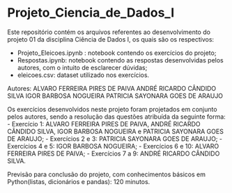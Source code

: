 # Projeto_Ciencia_de_Dados_I
Este repositório contém os arquivos referentes ao desenvolvimento do projeto 01 da disciplina Ciência de Dados I, os quais são os respectivos:
   - Projeto_Eleicoes.ipynb : notebook contendo os exercícios do projeto;
   - Respostas.ipynb: notebook contendo as respostas desenvolvidas pelos autores, com o intuito de esclarecer dúvidas;
   - eleicoes.csv: dataset utilizado nos exercícios.

Autores:
	 ALVARO FERREIRA PIRES DE PAIVA
	 ANDRÉ RICARDO CÂNDIDO SILVA
	 IGOR BARBOSA NOGUEIRA
	 PATRICIA SAYONARA GOES DE ARAUJO

Os exercícios desenvolvidos neste projeto foram projetados em conjunto pelos autores, sendo a resolução das questões atribuída da seguinte forma:
	- Exercício 1: ALVARO FERREIRA PIRES DE PAIVA, ANDRÉ RICARDO CÂNDIDO SILVA, IGOR BARBOSA NOGUEIRA e PATRICIA SAYONARA GOES DE ARAUJO;
	- Exercícios 2 e 3:  PATRICIA SAYONARA GOES DE ARAUJO;
	- Exercícios 4 e 5:  IGOR BARBOSA NOGUEIRA;
	- Exercícios 6 e 10: ALVARO FERREIRA PIRES DE PAIVA;
	- Exercícios 7 a 9: ANDRÉ RICARDO CÂNDIDO SILVA.

Previsão para conclusão do projeto, com conhecimentos básicos em Python(listas, dicionários e pandas): 120 minutos.
